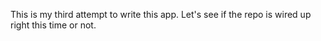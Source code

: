 This is my third attempt to write this app. Let's see if the repo is wired up right this time or not.
